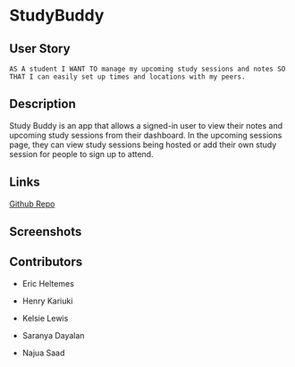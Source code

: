 # StudyBuddy

## User Story
```
AS A student I WANT TO manage my upcoming study sessions and notes SO THAT I can easily set up times and locations with my peers.
```

## Description
Study Buddy is an app that allows a signed-in user to view their notes and upcoming study sessions from their dashboard. In the upcoming sessions page, they can view study sessions being hosted or add their own study session for people to sign up to attend.

## Links
[Github Repo](https://github.com/najuasaad/StudyBuddy)

## Screenshots

## Contributors

* Eric Heltemes

* Henry Kariuki

* Kelsie Lewis

* Saranya Dayalan

* Najua Saad
